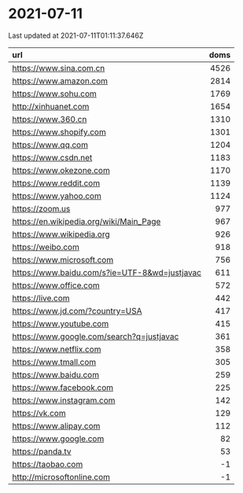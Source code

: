 # 2021-07-11

<!-- BEGIN -->
Last updated at 2021-07-11T01:11:37.646Z

url | doms
:- | -:
https://www.sina.com.cn | 4526
https://www.amazon.com | 2814
https://www.sohu.com | 1769
http://xinhuanet.com | 1654
https://www.360.cn | 1310
https://www.shopify.com | 1301
https://www.qq.com | 1204
https://www.csdn.net | 1183
https://www.okezone.com | 1170
https://www.reddit.com | 1139
https://www.yahoo.com | 1124
https://zoom.us | 977
https://en.wikipedia.org/wiki/Main_Page | 967
https://www.wikipedia.org | 926
https://weibo.com | 918
https://www.microsoft.com | 756
https://www.baidu.com/s?ie=UTF-8&wd=justjavac | 611
https://www.office.com | 572
https://live.com | 442
https://www.jd.com/?country=USA | 417
https://www.youtube.com | 415
https://www.google.com/search?q=justjavac | 361
https://www.netflix.com | 358
https://www.tmall.com | 305
https://www.baidu.com | 259
https://www.facebook.com | 225
https://www.instagram.com | 142
https://vk.com | 129
https://www.alipay.com | 112
https://www.google.com | 82
https://panda.tv | 53
https://taobao.com | -1
http://microsoftonline.com | -1
<!-- END -->
